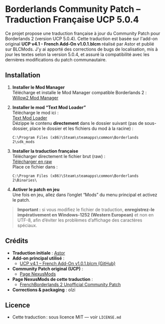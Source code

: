 # Borderlands Community Patch – Traduction Française UCP 5.0.4

Ce projet propose une traduction française à jour du Community Patch pour Borderlands 2 (version UCP 5.0.4).
Cette traduction est basée sur l'add-on original **UCP v4.1 - French Add-On v1.0.1.blcm** réalisé par Astor et publié sur BLCMods. J'y ai apporté des corrections de bugs de localisation, mis à jour les textes selon la version 5.0.4, et assuré la compatibilité avec les dernières modifications du patch communautaire.

## Installation

1. **Installer le Mod Manager**  
   Télécharge et installe le Mod Manager compatible Borderlands 2 :  
   [Willow2 Mod Manager](https://github.com/bl-sdk/willow2-mod-manager/releases)

2. **Installer le mod “Text Mod Loader”**  
   Télécharge le mod ici :  
   [Text Mod Loader](https://bl-sdk.github.io/willow2-mod-db/mods/text-mod-loader/)  
   Dézippe le contenu **directement** dans le dossier suivant (pas de sous-dossier, place le dossier et les fichiers du mod à la racine) :  
   ```
   C:\Program Files (x86)\Steam\steamapps\common\Borderlands 2\sdk_mods
   ```

3. **Installer la traduction française**  
   Télécharger directement le fichier brut (raw) :  
   [Télécharger en raw](https://raw.githubusercontent.com/BLCM/BLCMods/master/Borderlands%202%20mods/olzi/French%20Translation/UCP%205.0.4%20Community%20Patch%20-%20French/UCP%20v5.0.4%20Patch_French%20v1.0.txt)  
   Place ce fichier dans :  
   ```
   C:\Program Files (x86)\Steam\steamapps\common\Borderlands 2\Binaries\
   ```

4. **Activer le patch en jeu**  
   Une fois en jeu, allez dans l’onglet “Mods” du menu principal et activez le patch.

> **Important :** si vous modifiez le fichier de traduction, **enregistrez-le impérativement en Windows-1252 (Western European)** et non en UTF-8, afin d’éviter les problèmes d’affichage des caractères spéciaux.

## Crédits

- **Traduction initiale** : [Astor](https://github.com/Astor63)
- **Add-on principal utilisé** :
  - [UCP v4.1 – French Add-On v1.0.1.blcm (GitHub)](https://github.com/BLCM/BLCMods/tree/master/Borderlands%202%20mods/Astor/French%20Translation/Community%20Patch%20UCP%204.1/UCP%204.1%20Community%20Patch%20-%20French%20Add-On)
- **Community Patch original (UCP)** :
  - [Page NexusMods](https://www.nexusmods.com/borderlands2/mods/50?tab=description)
- **Page NexusMods de cette traduction** :
  - [FrenchBorderlands 2 Unofficial Community Patch](https://www.nexusmods.com/borderlands2/mods/518)
- **Corrections & packaging** : olzi

## Licence

* Cette traduction : sous licence MIT — voir `LICENSE.md`